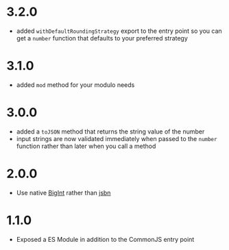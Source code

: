 # 3.2.0

- added `withDefaultRoundingStrategy` export to the entry point so you can get a `number` function that defaults to your preferred strategy

# 3.1.0

- added `mod` method for your modulo needs

# 3.0.0

- added a `toJSON` method that returns the string value of the number
- input strings are now validated immediately when passed to the `number` function rather than later when you call a method

# 2.0.0

- Use native [BigInt](https://developer.mozilla.org/en-US/docs/Web/JavaScript/Reference/Global_Objects/BigInt) rather than [jsbn](https://github.com/andyperlitch/jsbn)

# 1.1.0

- Exposed a ES Module in addition to the CommonJS entry point
